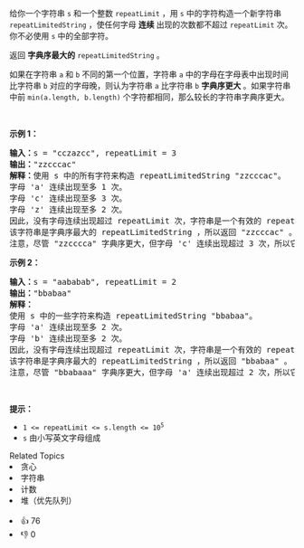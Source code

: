 <p>给你一个字符串 <code>s</code> 和一个整数 <code>repeatLimit</code> ，用 <code>s</code> 中的字符构造一个新字符串 <code>repeatLimitedString</code> ，使任何字母 <strong>连续</strong> 出现的次数都不超过 <code>repeatLimit</code> 次。你不必使用 <code>s</code> 中的全部字符。</p>

<p>返回 <strong>字典序最大的</strong><em> </em><code>repeatLimitedString</code> 。</p>

<p>如果在字符串 <code>a</code> 和 <code>b</code> 不同的第一个位置，字符串 <code>a</code> 中的字母在字母表中出现时间比字符串 <code>b</code> 对应的字母晚，则认为字符串 <code>a</code> 比字符串 <code>b</code> <strong>字典序更大</strong> 。如果字符串中前 <code>min(a.length, b.length)</code> 个字符都相同，那么较长的字符串字典序更大。</p>

<p>&nbsp;</p>

<p><strong>示例 1：</strong></p>

<pre><strong>输入：</strong>s = "cczazcc", repeatLimit = 3
<strong>输出：</strong>"zzcccac"
<strong>解释：</strong>使用 s 中的所有字符来构造 repeatLimitedString "zzcccac"。
字母 'a' 连续出现至多 1 次。
字母 'c' 连续出现至多 3 次。
字母 'z' 连续出现至多 2 次。
因此，没有字母连续出现超过 repeatLimit 次，字符串是一个有效的 repeatLimitedString 。
该字符串是字典序最大的 repeatLimitedString ，所以返回 "zzcccac" 。
注意，尽管 "zzcccca" 字典序更大，但字母 'c' 连续出现超过 3 次，所以它不是一个有效的 repeatLimitedString 。
</pre>

<p><strong>示例 2：</strong></p>

<pre><strong>输入：</strong>s = "aababab", repeatLimit = 2
<strong>输出：</strong>"bbabaa"
<strong>解释：</strong>
使用 s 中的一些字符来构造 repeatLimitedString "bbabaa"。 
字母 'a' 连续出现至多 2 次。 
字母 'b' 连续出现至多 2 次。 
因此，没有字母连续出现超过 repeatLimit 次，字符串是一个有效的 repeatLimitedString 。 
该字符串是字典序最大的 repeatLimitedString ，所以返回 "bbabaa" 。 
注意，尽管 "bbabaaa" 字典序更大，但字母 'a' 连续出现超过 2 次，所以它不是一个有效的 repeatLimitedString 。
</pre>

<p>&nbsp;</p>

<p><strong>提示：</strong></p>

<ul> 
 <li><code>1 &lt;= repeatLimit &lt;= s.length &lt;= 10<sup>5</sup></code></li> 
 <li><code>s</code> 由小写英文字母组成</li> 
</ul>

<div><div>Related Topics</div><div><li>贪心</li><li>字符串</li><li>计数</li><li>堆（优先队列）</li></div></div><br><div><li>👍 76</li><li>👎 0</li></div>